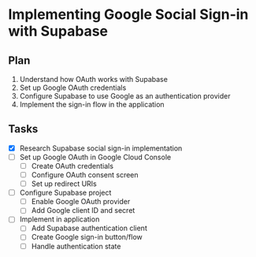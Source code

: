 # Implementing Google Social Sign-in with Supabase

## Plan
1. Understand how OAuth works with Supabase
2. Set up Google OAuth credentials
3. Configure Supabase to use Google as an authentication provider
4. Implement the sign-in flow in the application

## Tasks

- [x] Research Supabase social sign-in implementation
- [ ] Set up Google OAuth in Google Cloud Console
  - [ ] Create OAuth credentials
  - [ ] Configure OAuth consent screen
  - [ ] Set up redirect URIs
- [ ] Configure Supabase project
  - [ ] Enable Google OAuth provider
  - [ ] Add Google client ID and secret
- [ ] Implement in application
  - [ ] Add Supabase authentication client
  - [ ] Create Google sign-in button/flow
  - [ ] Handle authentication state 